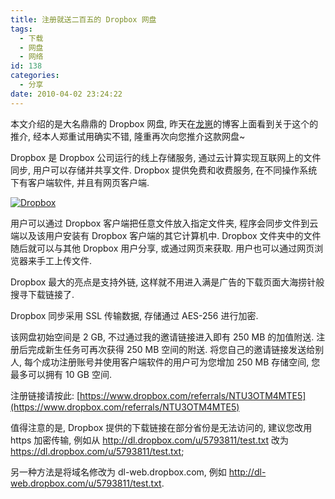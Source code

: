 ```yaml
---
title: 注册就送二百五的 Dropbox 网盘
tags:
  - 下载
  - 网盘
  - 网络
id: 138
categories:
  - 分享
date: 2010-04-02 23:24:22
---
```


本文介绍的是大名鼎鼎的 Dropbox 网盘, 昨天在[龙崽](http://www.longzaivision.com/?p=375)的博客上面看到关于这个的推介, 经本人郑重试用确实不错, 隆重再次向您推介这款网盘~

Dropbox 是 Dropbox 公司运行的线上存储服务, 通过云计算实现互联网上的文件同步, 用户可以存储并共享文件. Dropbox 提供免费和收费服务, 在不同操作系统下有客户端软件, 并且有网页客户端.

[![Dropbox](//beamnote-img.oss-cn-shanghai.aliyuncs.com/2010/dropbox.png)](//beamnote-img.oss-cn-shanghai.aliyuncs.com/2010/dropbox.png)<!-- more -->

用户可以通过 Dropbox 客户端把任意文件放入指定文件夹, 程序会同步文件到云端以及该用户安装有 Dropbox 客户端的其它计算机中. Dropbox 文件夹中的文件随后就可以与其他 Dropbox 用户分享, 或通过网页来获取. 用户也可以通过网页浏览器来手工上传文件.

Dropbox 最大的亮点是支持外链, 这样就不用进入满是广告的下载页面大海捞针般搜寻下载链接了.

Dropbox 同步采用 SSL 传输数据, 存储通过 AES-256 进行加密.

该网盘初始空间是 2 GB, 不过通过我的邀请链接进入即有 250 MB 的加值附送. 注册后完成新生任务可再次获得 250 MB 空间的附送. 将您自己的邀请链接发送给别人, 每个成功注册账号并使用客户端软件的用户可为您增加 250 MB 存储空间, 您最多可以拥有 10 GB 空间.

注册链接请按此: [https://www.dropbox.com/referrals/NTU3OTM4MTE5](https://www.dropbox.com/referrals/NTU3OTM4MTE5)

值得注意的是, Dropbox 提供的下载链接在部分省份是无法访问的, 建议您改用 https 加密传输, 例如从 http://dl.dropbox.com/u/5793811/test.txt 改为 https://dl.dropbox.com/u/5793811/test.txt;

另一种方法是将域名修改为 dl-web.dropbox.com, 例如 http://dl-web.dropbox.com/u/5793811/test.txt.
